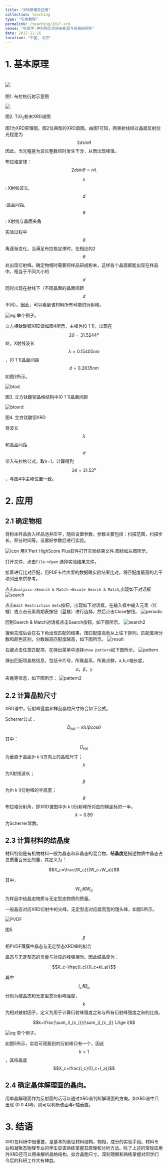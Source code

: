 ```yaml
---
title: "XRD原理及应用"
collection: teaching
type: "实用教程"
permalink: /teaching/2017-xrd
venue: "杜新宇,中科院北京纳米能源与系统研究所"
date: 2017-11-16
location: "中国, 北京"
---
```


<script type="text/javascript" async
  src="https://cdnjs.cloudflare.com/ajax/libs/mathjax/2.7.7/latest.js?config=TeX-MML-AM_CHTML">
</script>

# 1. 基本原理

# ![](http://www.ihep.cas.cn/dkxzz/bsrf/facility/guangshuxian/yanshe/200911/W020100927377976730490.bmp)

图1. 布拉格衍射示意图

![](https://gss0.baidu.com/94o3dSag_xI4khGko9WTAnF6hhy/zhidao/pic/item/9358d109b3de9c82b9a3f2326d81800a18d8434c.jpg)

图2. TiO<sub>2</sub>粉末XRD谱图



图1为XRD原理图，图2位典型的XRD谱图。由图1可知，两束射线经过晶面反射后光程差为
$$
2dsin\theta
$$
因此，当光程差为波长整数倍时发生干涉，从而出现峰值。



布拉格定律：
$$
2dsin\theta=n\lambda
$$


$$\lambda$$: X射线波长, $$d$$:晶面间距, $$\theta$$: X射线与晶面夹角



实验过程中$$\theta$$角逐渐变化，当满足布拉格定律时，在相应的2$$\theta$$处出现衍射峰。确定物相时需要将样品研成粉末，这样各个晶面都能出现在样品中，相当于不同大小的$$d$$同时出现在射线下（不同晶面的晶面间距$$d$$不同）。因此，可以看到该材料所有可能的衍射峰。



![eg](../images/eg.png) 举个例子。 



立方相钛酸钡XRD谱如图4所示，主峰为(0 1 1)，出现在$$2\theta=31.5244^o$$处。X射线波长$$\lambda=0.15405 nm$$，(0 1 1)晶面间距$$d=0.2835 nm$$如图3所示。



![btod](2017-XRD-images/btod.png)

图3. 立方钛酸钡晶格结构中(0 1 1)晶面间距





![btoxrd](2017-XRD-images/btoxrd.png)



图4. 立方钛酸钡XRD



将波长$$\lambda$$和晶面间距$$d$$带入布拉格公式，取n=1，计算得到$$2\theta=31.53^o$$，与图4中主峰位置一致。

# 2. 应用

## 2.1 确定物相

将粉末样品放入样品池并压平，随后设置参数，参数主要包括：扫描范围，扫描步长，积分时间等。设置好参数后进行实验。

![icon](2017-XRD-images/icon.png)
用X'Pert HighScore Plus软件打开实验结果文件.图标如左图所示。

打开文件，点击`File->Open` 选择实验结果文件。

接着进行比对匹配，用PDF卡片库里的数据跟实验结果比对，将匹配度最高的若干项列出来供参考。

点击`Analysis->Search & Match->Excute Search & Match`,出现如下对话框
![search](2017-XRD-images/search.png)

点击`Edit Restriction Sets`按钮，出现如下对话框。在输入框中输入元素（红框）或点击元素周期表按钮（蓝框）进行选择，然后点击Close按钮。
![periodic](2017-XRD-images/periodic.png)

回到Search & Match对话框点击Search按钮，如下图所示。
![search2](2017-XRD-images/search2.png)

搜索完成后会在右下角出现匹配的结果，按匹配度高低从上往下排列。匹配度用分数和颜色区别，分数越高匹配度越高，如下图所示。
![result](2017-XRD-images/result.png)

右键点击任意匹配项，在弹出菜单中选择`show pattern`如下图所示。
![pattern](2017-XRD-images/pattern.png)

弹出匹配项晶格信息，包括卡片号，所属晶系，所属点群，a,b,c轴长度，$$\alpha，\beta，\gamma$$夹角等信息，如下图所示：
![pattern2](2017-XRD-images/pattern2.png)



## 2.2 计算晶粒尺寸

XRD谱中，衍射峰宽度和样品晶粒尺寸符合如下公式。

Scherrer公式：$$D_{hkl}=k\lambda/\beta cos\theta$$

其中：$$D_{hkl}$$ 为垂直于晶面(h k l)方向上的晶粒尺寸；$$\lambda$$ 为X射线波长；$$\beta$$ 为(h k l)衍射峰的半高宽；$$\theta$$ 布拉格衍射角，即XRD谱图中(h k l)衍射峰所对应的横坐标的一半。$$k=0.89$$ 为Scherrer常数。

## 2.3 计算材料的结晶度

材料特别是有机物材料一般为晶态和非晶态的混合物，**结晶度**是描述物质中晶态占总质量百分比的量，其定义为：

$$X_c=\frac{W_c}{(W_c+W_a)}$$

其中，$$W_c和W_a$$ 为样品中结晶态物质与无定型态物质的质量。

一般晶态对应XRD衍射中的尖峰，无定型态对应扁而宽的馒头峰，如图5所示。

![PVDF](2017-XRD-images/PVDF.png)

图5. $$\beta$$ 相PVDF薄膜中晶态与无定型态XRD峰的拟合

晶态与无定型态的含量与对应的峰强相当。因此结晶度为：

$$X_c=\frac{I_c}{(I_c+kI_a)}$$

其中$$I_c和I_a$$ 分别为结晶态和无定型态衍射峰强度，$$k$$ 为相对散射因子，定义为用于计算衍射峰强度之和与所有衍射峰强度之和的比值。

$$k=\frac{\sum_iI_{c_i}}{\sum_jI_{c_j}} (J\ge i)$$

![eg](../images/eg.png) 举个例子。

如图5所示，实验可观察到的衍射峰只有一个，因此$$k=1$$ ，其结晶度$$X_c=\frac{I_c}{(I_c+I_a)}$$

## 2.4 确定晶体解理面的晶向。

用单晶解理面作为反射面的话可以通过XRD谱判断解理面的方向。如XRD谱中只出现 (0 0 4)峰，则可以判断该面与c轴垂直。

# 3. 结语

XRD在科研中很重要，是基本的表征材料结构，物相，成分的实验手段。材料专业和凝聚态物理专业的学生应该熟练掌握其原理和分析方法。除了上述的常规应用外XRD还可以用来解析晶格结构，拟合晶胞尺寸。深刻理解和熟练掌握对同学们今后的科研工作大有裨益。